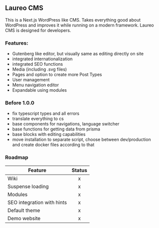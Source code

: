 ## Laureo CMS

This is a Next.js WordPress like CMS. Takes everything good about WordPress and improves it while running on a modern framework.
Laureo CMS is designed for developers.

### Features:
- Gutenberg like editor, but visually same as editing directly on site
- integrated internationalization
- integrated SEO functions
- Media (including .svg files)
- Pages and option to create more Post Types
- User management
- Menu navigation editor
- Expandable using modules

### Before 1.0.0

- fix typescript types and all errors
- translate everything to cs
- base components for navigations, language switcher
- base functions for getting data from prisma
- base blocks with editing capabilities
- move installation to separate script, choose between dev/production and create docker files according to that

### Roadmap

| Feature                    | Status |
|----------------------------|:------:|
| Wiki                       |   x    |
| Suspense loading           |   x    |
| Modules                    |   x    |
| SEO integration with hints |   x    |
| Default theme              |   x    |
| Demo website               |   x    |